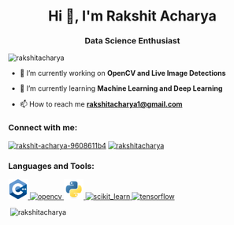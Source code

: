 <h1 align="center">Hi 👋, I'm Rakshit Acharya</h1>
<h3 align="center">Data Science Enthusiast</h3>

<p align="left"> <img src="https://komarev.com/ghpvc/?username=rakshitacharya&label=Profile%20views&color=0e75b6&style=flat" alt="rakshitacharya" /> </p>

- 🔭 I’m currently working on **OpenCV and Live Image Detections**

- 🌱 I’m currently learning **Machine Learning and Deep Learning**

- 📫 How to reach me **rakshitacharya1@gmail.com**

<h3 align="left">Connect with me:</h3>
<p align="left">
<a href="https://linkedin.com/in/rakshit-acharya-9608611b4" target="blank"><img align="center" src="https://raw.githubusercontent.com/rahuldkjain/github-profile-readme-generator/neutral-icons/src/images/icons/Social/linked-in-alt.svg" alt="rakshit-acharya-9608611b4" height="30" width="40" /></a>
<a href="https://kaggle.com/rakshitacharya" target="blank"><img align="center" src="https://raw.githubusercontent.com/rahuldkjain/github-profile-readme-generator/neutral-icons/src/images/icons/Social/kaggle.svg" alt="rakshitacharya" height="30" width="40" /></a>
</p>

<h3 align="left">Languages and Tools:</h3>
<p align="left"> <a href="https://www.w3schools.com/cpp/" target="_blank"> <img src="https://raw.githubusercontent.com/devicons/devicon/master/icons/cplusplus/cplusplus-original.svg" alt="cplusplus" width="40" height="40"/> </a> <a href="https://opencv.org/" target="_blank"> <img src="https://www.vectorlogo.zone/logos/opencv/opencv-icon.svg" alt="opencv" width="40" height="40"/> </a> <a href="https://www.python.org" target="_blank"> <img src="https://raw.githubusercontent.com/devicons/devicon/master/icons/python/python-original.svg" alt="python" width="40" height="40"/> </a> <a href="https://scikit-learn.org/" target="_blank"> <img src="https://upload.wikimedia.org/wikipedia/commons/0/05/Scikit_learn_logo_small.svg" alt="scikit_learn" width="40" height="40"/> </a> <a href="https://www.tensorflow.org" target="_blank"> <img src="https://www.vectorlogo.zone/logos/tensorflow/tensorflow-icon.svg" alt="tensorflow" width="40" height="40"/> </a> </p>

<p>&nbsp;<img align="center" src="https://github-readme-stats.vercel.app/api?username=rakshitacharya&show_icons=true&locale=en" alt="rakshitacharya" /></p>

